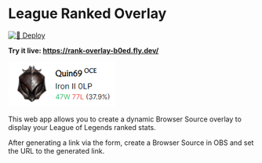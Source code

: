# League Ranked Overlay

[![🚀 Deploy](https://github.com/DaCurse/league-ranked-overlay/actions/workflows/deploy.yml/badge.svg)](https://github.com/DaCurse/league-ranked-overlay/actions/workflows/deploy.yml)

**Try it live: <https://rank-overlay-b0ed.fly.dev/>**

![Example](/example.png)

This web app allows you to create a dynamic Browser Source overlay to display your League of Legends ranked stats.

After generating a link via the form, create a Browser Source in OBS and set the URL to the generated link.
